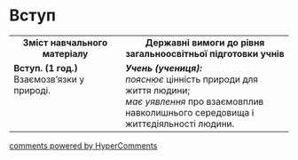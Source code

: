 <div id="hypercomments_widget" class="js-hypercomments-widget invisible"></div>

Вступ
=============================================

<table>
  <tr>
    <td width="40%" align="center"><b>Зміст навчального матеріалу<b></td>
    <td width="60%" align="center"><b>Державні вимоги до рівня загальноосвітньої підготовки учнів</b></td>
  </tr>
  <tr>
    <td width="40%" style="vertical-align:top !important;">
    <b>Вступ. (1 год.)</b><br>
    Взаємозв’язки у природі.<br>
    </td>
    <td width="60%" style="vertical-align:top !important;">
    <i><b>Учень (учениця):</b></i><br>
    <i>пояснює</i> цінність природи для життя людини;<br>
  	<i>має уявлення</i> про взаємовплив навколишнього середовища і життєдіяльності людини.<br>
	</td>
  </tr>
</table>

<div class="js-hypercomments-container">
<a href="http://hypercomments.com" class="hc-link" title="comments widget">comments powered by HyperComments</a>
</div>
